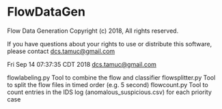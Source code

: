 # FlowDataGen

Flow Data Generation Copyright (c) 2018, All rights reserved.
 
If you have questions about your rights to use or distribute this
software, please contact dcs.tamuc@gmail.com
 
Fri Sep 14 07:37:35 CDT 2018
dcs.tamuc@gmail.com

flowlabeling.py
     Tool to combine the flow and classifier
flowsplitter.py
     Tool to split the flow files in timed order (e.g. 5 second)
flowcount.py
     Tool to count entries in the IDS log (anomalous_suspicious.csv) for each priority case

